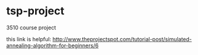 # tsp-project
3510 course project

this link is helpful:
http://www.theprojectspot.com/tutorial-post/simulated-annealing-algorithm-for-beginners/6
